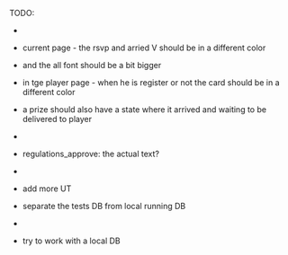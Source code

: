 TODO:

- 
- current page - the rsvp and arried V should be in a different color
- and the all font should be a bit bigger
- in tge player page - when he is register or not the card should be in a different color
- a prize should also have a state where it arrived and waiting to be delivered to player
- 

- regulations_approve: the actual text?
-
- add more UT

- separate the tests DB from local running DB
- 
- try to work with a local DB
